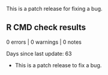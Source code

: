This is a patch release for fixing a bug.

## R CMD check results

0 errors | 0 warnings | 0 notes

Days since last update: 63 

- This is a patch release to fix a bug.
